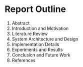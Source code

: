# Report Outline
1. Abstract
2. Introduction and Motivation
3. Literature Review
4. System Architecture and Design
5. Implementation Details
6. Experiments and Results
7. Conclusion and Future Work
8. References

